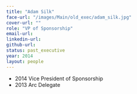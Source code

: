 ```yaml
---
title: "Adam Silk"
face-url: "/images/Main/old_exec/adam_silk.jpg"
cover-url: ""
role: "VP of Sponsorship"
email-url:
linkedin-url:
github-url:
status: past_executive
year: 2014
layout: people
---
```

- 2014 Vice President of Sponsorship
- 2013 Arc Delegate

